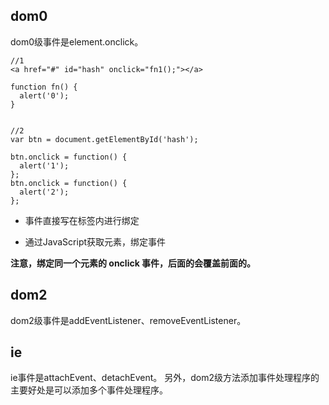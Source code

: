 

## dom0

dom0级事件是element.onclick。

```
//1
<a href="#" id="hash" onclick="fn1();"></a> 

function fn() {
  alert('0');
}


//2
var btn = document.getElementById('hash');

btn.onclick = function() {
  alert('1');
};
btn.onclick = function() {
  alert('2');
};

```

- 事件直接写在标签内进行绑定

- 通过JavaScript获取元素，绑定事件

**注意，绑定同一个元素的 onclick 事件，后面的会覆盖前面的。**


## dom2

dom2级事件是addEventListener、removeEventListener。


## ie

ie事件是attachEvent、detachEvent。
另外，dom2级方法添加事件处理程序的主要好处是可以添加多个事件处理程序。
